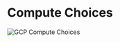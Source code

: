 # Compute Choices

![GCP Compute Choices](https://github.com/lynnlangit/gcp-essentials/blob/master/7_sample_data/images/compute-choices.png)